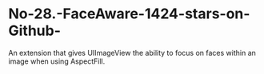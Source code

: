 # No-28.-FaceAware-1424-stars-on-Github-
An extension that gives UIImageView the ability to focus on faces within an image when using AspectFill.

